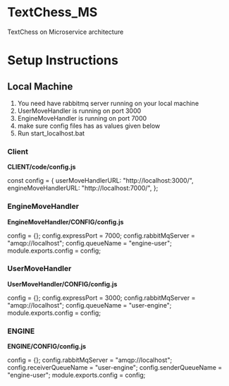 # TextChess_MS

TextChess on Microservice architecture

# Setup Instructions

## Local Machine

1. You need have rabbitmq server running on your local machine
2. UserMoveHandler is running on port 3000
3. EngineMoveHandler is running on port 7000
4. make sure config files has as values given below
5. Run start_localhost.bat

### Client

**CLIENT/code/config.js**

const config = {
userMoveHandlerURL: "http://localhost:3000/",
engineMoveHandlerURL: "http://localhost:7000/",
};

### EngineMoveHandler

**EngineMoveHandler/CONFIG/config.js**

config = {};
config.expressPort = 7000;
config.rabbitMqServer = "amqp://localhost";
config.queueName = "engine-user";
module.exports.config = config;

### UserMoveHandler

**UserMoveHandler/CONFIG/config.js**

config = {};
config.expressPort = 3000;
config.rabbitMqServer = "amqp://localhost";
config.queueName = "user-engine";
module.exports.config = config;

### ENGINE

**ENGINE/CONFIG/config.js**

config = {};
config.rabbitMqServer = "amqp://localhost";
config.receiverQueueName = "user-engine";
config.senderQueueName = "engine-user";
module.exports.config = config;
